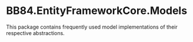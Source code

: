 # BB84.EntityFrameworkCore.Models

This package contains frequently used model implementations of their respective abstractions.